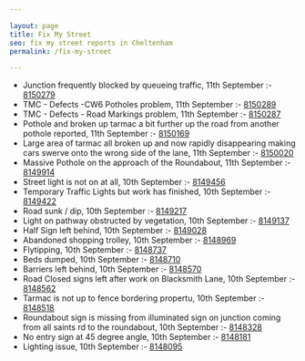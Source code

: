 ```yaml
---

layout: page
title: Fix My Street
seo: fix my street reports in Cheltenham
permalink: /fix-my-street

---
```


<!-- fix_marker starts -->

- Junction frequently blocked by queueing traffic, 11th September :- [8150279](https://www.fixmystreet.com/report/8150279)
- TMC - Defects -CW6 Potholes  problem, 11th September :- [8150289](https://www.fixmystreet.com/report/8150289)
- TMC - Defects - Road Markings problem, 11th September :- [8150287](https://www.fixmystreet.com/report/8150287)
- Pothole and broken up tarmac a bit further up the road from another pothole reported, 11th September :- [8150169](https://www.fixmystreet.com/report/8150169)
- Large area of tarmac all broken up and now rapidly disappearing making cars swerve onto the wrong side of the lane, 11th September :- [8150020](https://www.fixmystreet.com/report/8150020)
- Massive Pothole on the approach of the Roundabout, 11th September :- [8149914](https://www.fixmystreet.com/report/8149914)
- Street light is not on at all, 10th September :- [8149456](https://www.fixmystreet.com/report/8149456)
- Temporary Traffic Lights but work has finished, 10th September :- [8149422](https://www.fixmystreet.com/report/8149422)
- Road sunk / dip, 10th September :- [8149217](https://www.fixmystreet.com/report/8149217)
- Light on pathway obstructed by vegetation, 10th September :- [8149137](https://www.fixmystreet.com/report/8149137)
- Half Sign left behind, 10th September :- [8149028](https://www.fixmystreet.com/report/8149028)
- Abandoned shopping trolley, 10th September :- [8148969](https://www.fixmystreet.com/report/8148969)
- Flytipping, 10th September :- [8148737](https://www.fixmystreet.com/report/8148737)
- Beds dumped, 10th September :- [8148710](https://www.fixmystreet.com/report/8148710)
- Barriers left behind, 10th September :- [8148570](https://www.fixmystreet.com/report/8148570)
- Road Closed signs left after work on Blacksmith Lane, 10th September :- [8148562](https://www.fixmystreet.com/report/8148562)
- Tarmac is not up to fence bordering propertu, 10th September :- [8148518](https://www.fixmystreet.com/report/8148518)
- Roundabout sign is missing from illuminated sign on junction coming from all saints rd to the roundabout, 10th September :- [8148328](https://www.fixmystreet.com/report/8148328)
- No entry sign at 45 degree angle, 10th September :- [8148181](https://www.fixmystreet.com/report/8148181)
- Lighting issue, 10th September :- [8148095](https://www.fixmystreet.com/report/8148095)

<!-- fix_marker ends -->
